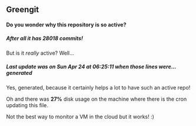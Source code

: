 ## Greengit

#### Do you wonder why this repository is so active?

##### After all it has 28018 commits!

But is it *really* active? Well...

##### Last update was on Sun Apr 24 at 06:25:11 when those lines were... generated

Yes, generated, because it certainly helps a lot to have such an active repo!

Oh and there was **27%** disk usage on the machine
where there is the cron updating this file.

Not the best way to monitor a VM in the cloud but it works! :)
